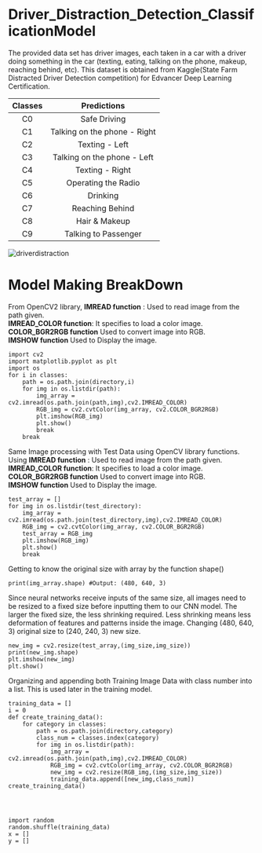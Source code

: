 # Driver_Distraction_Detection_ClassificationModel

The provided data set has driver images, each taken in a car with a driver doing something in the car (texting, eating, talking on the phone, makeup, reaching behind, etc). This dataset is obtained from Kaggle(State Farm Distracted Driver Detection competition) for Edvancer Deep Learning Certification.

| Classes |          Predictions         | 
|:-------:|:----------------------------:|
|    C0   |         Safe Driving         |
|    C1   | Talking on the phone - Right |
|    C2   |        Texting - Left        |
|    C3   |  Talking on the phone - Left |
|    C4   |        Texting - Right       |
|    C5   |      Operating the Radio     |
|    C6   |           Drinking           |
|    C7   |        Reaching Behind       |
|    C8   |         Hair & Makeup        |
|    C9   |     Talking to Passenger     |

![driverdistraction](https://user-images.githubusercontent.com/41589522/133131098-7cd072e2-ecbf-44f9-bb30-d439ccb3bfc0.png)

# Model Making BreakDown

From OpenCV2 library, **IMREAD function** : Used to read image from the path given.  
**IMREAD_COLOR function**: It specifies to load a color image.   
**COLOR_BGR2RGB function** Used to convert image into RGB.  
**IMSHOW function** Used to Display the image. 

    import cv2
    import matplotlib.pyplot as plt
    import os
    for i in classes:
        path = os.path.join(directory,i)
        for img in os.listdir(path):
            img_array = cv2.imread(os.path.join(path,img),cv2.IMREAD_COLOR)
            RGB_img = cv2.cvtColor(img_array, cv2.COLOR_BGR2RGB)
            plt.imshow(RGB_img)
            plt.show()
            break
        break

Same Image processing with Test Data using OpenCV library functions. 
Using **IMREAD function** : Used to read image from the path given.  
**IMREAD_COLOR function**: It specifies to load a color image.   
**COLOR_BGR2RGB function** Used to convert image into RGB.  
**IMSHOW function** Used to Display the image. 


    test_array = []
    for img in os.listdir(test_directory):
        img_array = cv2.imread(os.path.join(test_directory,img),cv2.IMREAD_COLOR)
        RGB_img = cv2.cvtColor(img_array, cv2.COLOR_BGR2RGB)
        test_array = RGB_img
        plt.imshow(RGB_img)
        plt.show()
        break


Getting to know the original size with array by the function shape()
      
    print(img_array.shape) #Output: (480, 640, 3)
     


Since neural networks receive inputs of the same size, all images need to be resized to a fixed size before inputting them to our CNN model. The larger the fixed size, the less shrinking required. Less shrinking means less deformation of features and patterns inside the image.
Changing (480, 640, 3) original size to (240, 240, 3) new size.

    new_img = cv2.resize(test_array,(img_size,img_size))
    print(new_img.shape)
    plt.imshow(new_img)
    plt.show()



Organizing and appending both Training Image Data with class number into a list. This is used later in the training model.  


    training_data = []
    i = 0
    def create_training_data():
        for category in classes:
            path = os.path.join(directory,category)
            class_num = classes.index(category)
            for img in os.listdir(path):
                img_array = cv2.imread(os.path.join(path,img),cv2.IMREAD_COLOR)
                RGB_img = cv2.cvtColor(img_array, cv2.COLOR_BGR2RGB)
                new_img = cv2.resize(RGB_img,(img_size,img_size))
                training_data.append([new_img,class_num])
    create_training_data()




    import random
    random.shuffle(training_data)
    x = []
    y = []


